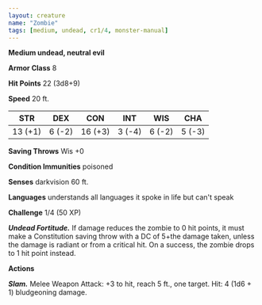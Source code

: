 ```yaml
---
layout: creature
name: "Zombie"
tags: [medium, undead, cr1/4, monster-manual]
---
```


**Medium undead, neutral evil**

**Armor Class** 8

**Hit Points** 22 (3d8+9)

**Speed** 20 ft.

|   STR   |   DEX   |   CON   |   INT   |   WIS   |   CHA   |
|:-----:|:-----:|:-----:|:-----:|:-----:|:-----:|
| 13 (+1) | 6 (-2) | 16 (+3) | 3 (-4) | 6 (-2) | 5 (-3) |

**Saving Throws** Wis +0

**Condition Immunities** poisoned

**Senses** darkvision 60 ft.

**Languages** understands all languages it spoke in life but can't speak

**Challenge** 1/4 (50 XP)

***Undead Fortitude.*** If damage reduces the zombie to 0 hit points, it must make a Constitution saving throw with a DC of 5+the damage taken, unless the damage is radiant or from a critical hit. On a success, the zombie drops to 1 hit point instead.

**Actions**

***Slam.*** Melee Weapon Attack: +3 to hit, reach 5 ft., one target. Hit: 4 (1d6 + 1) bludgeoning damage.

